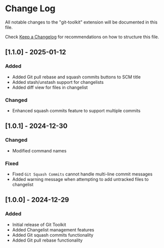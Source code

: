 # Change Log

All notable changes to the "git-toolkit" extension will be documented in this file.

Check [Keep a Changelog](http://keepachangelog.com/) for recommendations on how to structure this file.

## [1.1.0] - 2025-01-12
### Added
- Added Git pull rebase and squash commits buttons to SCM title
- Added stash/unstash support for changelists
- Added diff view for files in changelist

### Changed
- Enhanced squash commits feature to support multiple commits

## [1.0.1] - 2024-12-30
### Changed
- Modified command names

### Fixed
- Fixed `Git Squash Commits` cannot handle multi-line commit messages
- Added warning message when attempting to add untracked files to changelist

## [1.0.0] - 2024-12-29
### Added
- Initial release of Git Toolkit
- Added Changelist management features
- Added Git squash commits functionality
- Added Git pull rebase functionality